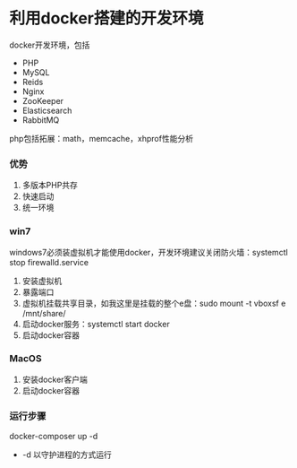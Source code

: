 # 利用docker搭建的开发环境
docker开发环境，包括
- PHP
- MySQL
- Reids
- Nginx
- ZooKeeper
- Elasticsearch
- RabbitMQ

php包括拓展：math，memcache，xhprof性能分析

### 优势
1. 多版本PHP共存
2. 快速启动
3. 统一环境

### win7
windows7必须装虚拟机才能使用docker，开发环境建议关闭防火墙：systemctl stop firewalld.service 
1. 安装虚拟机
2. 暴露端口
3. 虚拟机挂载共享目录，如我这里是挂载的整个e盘：sudo mount -t vboxsf e /mnt/share/ 
4. 启动docker服务：systemctl start docker
5. 启动docker容器

### MacOS
1. 安装docker客户端
2. 启动docker容器


### 运行步骤
docker-composer up -d
- -d 以守护进程的方式运行